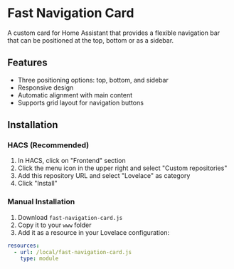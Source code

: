 # Fast Navigation Card

A custom card for Home Assistant that provides a flexible navigation bar that can be positioned at the top, bottom or as a sidebar.

## Features

- Three positioning options: top, bottom, and sidebar
- Responsive design
- Automatic alignment with main content
- Supports grid layout for navigation buttons

## Installation

### HACS (Recommended)
1. In HACS, click on "Frontend" section
2. Click the menu icon in the upper right and select "Custom repositories"
3. Add this repository URL and select "Lovelace" as category
4. Click "Install"

### Manual Installation
1. Download `fast-navigation-card.js`
2. Copy it to your `www` folder
3. Add it as a resource in your Lovelace configuration:
```yaml
resources:
  - url: /local/fast-navigation-card.js
    type: module
